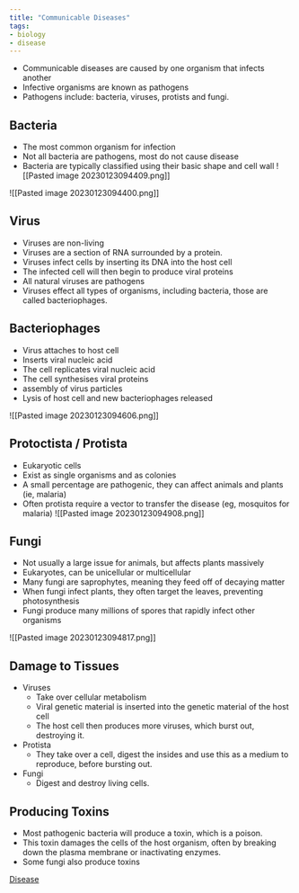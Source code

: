 ```yaml
---
title: "Communicable Diseases"
tags:
- biology
- disease
---
```


- Communicable diseases are caused by one organism that infects another
- Infective organisms are known as pathogens
- Pathogens include: bacteria, viruses, protists and fungi.

## Bacteria

- The most common organism for infection
- Not all bacteria are pathogens, most do not cause disease
- Bacteria are typically classified using their basic shape and cell wall
![[Pasted image 20230123094409.png]]

![[Pasted image 20230123094400.png]]


## Virus

- Viruses are non-living
- Viruses are a section of RNA surrounded by a protein.
- Viruses infect cells by inserting its DNA into the host cell
- The infected cell will then begin to produce viral proteins
- All natural viruses are pathogens
- Viruses effect all types of organisms, including bacteria, those are called bacteriophages.


## Bacteriophages

- Virus attaches to host cell
- Inserts viral nucleic acid
- The cell replicates viral nucleic acid
- The cell synthesises viral proteins
- assembly of virus particles
- Lysis of host cell and new bacteriophages released

![[Pasted image 20230123094606.png]]

## Protoctista / Protista

- Eukaryotic cells
- Exist as single organisms and as colonies
- A small percentage are pathogenic, they can affect animals and plants (ie, malaria)
- Often protista require a vector to transfer the disease (eg, mosquitos for malaria)
![[Pasted image 20230123094908.png]]

## Fungi

- Not usually a large issue for animals, but affects plants massively
- Eukaryotes, can be unicellular or multicellular
- Many fungi are saprophytes, meaning they feed off of decaying matter
- When fungi infect plants, they often target the leaves, preventing photosynthesis
- Fungi produce many millions of spores that rapidly infect other organisms

![[Pasted image 20230123094817.png]]

## Damage to Tissues

- Viruses
	- Take over cellular metabolism
	- Viral genetic material is inserted into the genetic material of the host cell
	- The host cell then produces more viruses, which burst out, destroying it.
- Protista
	- They take over a cell, digest the insides and use this as a medium to reproduce, before bursting out.
- Fungi
	- Digest and destroy living cells.

## Producing Toxins

- Most pathogenic bacteria will produce a toxin, which is a poison.
- This toxin damages the cells of the host organism, often by breaking down the plasma membrane or inactivating enzymes.
- Some fungi also produce toxins




[Disease](sixth/Biology/Disease/Disease)
